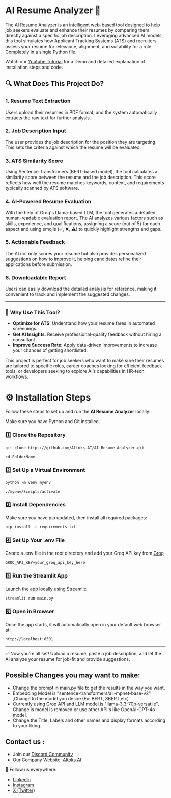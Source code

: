 # AI Resume Analyzer 📝
The AI Resume Analyzer is an intelligent web-based tool designed to help job seekers evaluate and enhance their resumes by comparing them directly against a specific job description. Leveraging advanced AI models, this tool simulates how Applicant Tracking Systems (ATS) and recruiters assess your resume for relevance, alignment, and suitability for a role. Completely in a single Python file.

Watch our [Youtube Tutorial](https://youtu.be/XfoHr9GivCs) for a Demo and detailed explanation of installation steps and code.

## 🔍 What Does This Project Do?
### 1. Resume Text Extraction
Users upload their resumes in PDF format, and the system automatically extracts the raw text for further analysis.

### 2. Job Description Input
The user provides the job description for the position they are targeting. This sets the criteria against which the resume will be evaluated.

### 3. ATS Similarity Score
Using Sentence Transformers (BERT-based model), the tool calculates a similarity score between the resume and the job description. This score reflects how well the resume matches keywords, context, and requirements typically scanned by ATS software.

### 4. AI-Powered Resume Evaluation
With the help of Groq's Llama-based LLM, the tool generates a detailed, human-readable evaluation report. The AI analyzes various factors such as skills, experience, and qualifications, assigning a score (out of 5) for each aspect and using emojis (✅, ❌, ⚠️) to quickly highlight strengths and gaps.

### 5. Actionable Feedback
The AI not only scores your resume but also provides personalized suggestions on how to improve it, helping candidates refine their applications before submission.

### 6. Downloadable Report
Users can easily download the detailed analysis for reference, making it convenient to track and implement the suggested changes.


---

### 🎯 **Why Use This Tool?**

- **Optimize for ATS**: Understand how your resume fares in automated screenings.
- **Get AI Insights**: Receive professional-quality feedback without hiring a consultant.
- **Improve Success Rate**: Apply data-driven improvements to increase your chances of getting shortlisted.


This project is perfect for job seekers who want to make sure their resumes are tailored to specific roles, career coaches looking for efficient feedback tools, or developers seeking to explore AI’s capabilities in HR-tech workflows.


# ⚙️ Installation Steps

Follow these steps to set up and run the **AI Resume Analyzer** locally:


Make sure you have Python and Git installed.

### 1️⃣ **Clone the Repository**

```bash
git clone https://github.com/Altoks-AI/AI-Resume-Analyzer.git
```
```
cd FolderName
```

### 2️⃣ Set Up a Virtual Environment
```
python -m venv myenv
```
```
./myenv/Scripts/activate
```

### 3️⃣ Install Dependencies
Make sure you have pip updated, then install all required packages:
```
pip install -r requirements.txt
```

### 4️⃣ Set Up Your .env File
Create a .env file in the root directory and add your Groq API key from [Groq](https://groq.com/) 

```
GROQ_API_KEY=your_groq_api_key_here
```

### 5️⃣ Run the Streamlit App
Launch the app locally using Streamlit:
```
streamlit run main.py
```
### 6️⃣ Open in Browser
Once the app starts, it will automatically open in your default web browser at:
```
http://localhost:8501
```
---
✅ Now you’re all set!
Upload a resume, paste a job description, and let the AI analyze your resume for job-fit and provide suggestions. 

## Possible Changes you may want to make:

- Change the prompt in main.py file to get the results in the way you want.
- Embedding Model is "sentence-transformers/all-mpnet-base-v2" ,Change to the model you desire (Ex: BERT, SBERT,etc)
- Currently using Groq API and LLM model is "llama-3.3-70b-versatile", Change is model is removed or use other API's like OpenAI-GPT-4o model.
- Change the Title, Labels and other names and display formats according to your liking.


## Contact us :

- Join our [Discord Community](https://discord.com/invite/qbhACtUB)
- Our Company Website: [Altoks AI]( https://altoks.vercel.app/)

🔗 Follow us everywhere:
- [Linkedin](https://www.linkedin.com/in/altoks-ai/)
- [Instagram](https://www.instagram.com/altoks_ai/)
- [X (Twitter)](https://x.com/Altoks_AI)
